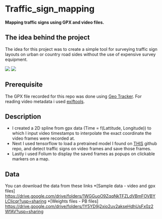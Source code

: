 # Traffic_sign_mapping

**Mapping traffic signs using GPX and video files.**
## The idea behind the project
The idea for this project was to create a simple tool for surveying traffic sign layouts on urban or country road sides without the use of expensive survey equipment. 

![](https://github.com/1230grams/Traffic_sign_mapping/blob/master/traffic_signs.gif?raw=true)
![](https://github.com/1230grams/Traffic_sign_mapping/blob/master/Map.gif?raw=true)
 
## Prerequisite
The GPX file recorded for this repo was done using [Geo Tracker](https://play.google.com/store/apps/details?id=com.ilyabogdanovich.geotracker&hl=sr). 
For reading video metadata i used [exiftools](https://exiftool.org/).

## Description
* I created a 2D spline from gpx data (Time = f(Lattitude, Longitude)) to which I input video timestamps to interpolate the exact coordinate the video frames were recorded at. 
* Next I used tensorflow to load a pretrained model I found on [THIS](https://github.com/aarcosg/traffic-sign-detection) github repo, and detect traffic signs on video frames and save those frames.
* Lastly i used Folium to display the saved frames as popups on clickable markers on a map.  

## Data
You can download the data from these links
*[Sample data - video and gpx files] https://drive.google.com/drive/folders/1WGGuoO9ZqqNkTFZLdVBmFOVBYLCIjcqr?usp=sharing
*[Weights files - PB files] https://drive.google.com/drive/folders/1Y5YD9j2xio2uv2akseHdhUsFx0z2WfAV?usp=sharing

